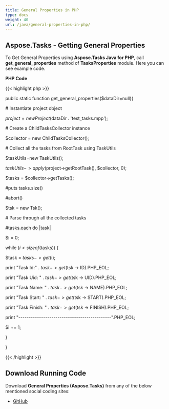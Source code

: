 ```yaml
---
title: General Properties in PHP
type: docs
weight: 40
url: /java/general-properties-in-php/
---
```


## **Aspose.Tasks - Getting General Properties**
To Get General Properties using **Aspose.Tasks Java for PHP**, call **get_general_properties** method of **TasksProperties** module. Here you can see example code.

**PHP Code**

{{< highlight php >}}

 public static function get_general_properties($dataDir=null){

\# Instantiate project object

$project = new Project($dataDir . 'test_tasks.mpp');

\# Create a ChildTasksCollector instance

$collector = new ChildTasksCollector();

\# Collect all the tasks from RootTask using TaskUtils

$taskUtils=new TaskUtils();

$taskUtils->apply($project->getRootTask(), $collector, 0);

$tasks = $collector->getTasks();

#puts tasks.size()

#abort()

$tsk = new Tsk();

\# Parse through all the collected tasks

#tasks.each do |task|

$i = 0;

while ($i < sizeof($tasks)) {

$task = $tasks -> get($i);

print "Task Id:" . $task -> get($tsk -> ID).PHP_EOL;

print "Task Uid: " . $task -> get($tsk -> UID).PHP_EOL;

print "Task Name: " . $task -> get($tsk -> NAME).PHP_EOL;

print "Task Start: " . $task -> get($tsk -> START).PHP_EOL;

print "Task Finish: " . $task -> get($tsk -> FINISH).PHP_EOL;

print "---------------------------------------------".PHP_EOL;

$i += 1;

}

}

{{< /highlight >}}
## **Download Running Code**
Download **General Properties (Aspose.Tasks)** from any of the below mentioned social coding sites:

- [GitHub](https://github.com/aspose-tasks/Aspose.Tasks-for-Java/blob/master/Plugins/Aspose_Tasks_Java_for_PHP/src/aspose/tasks/WorkingWithTasks/TasksProperties.php)
